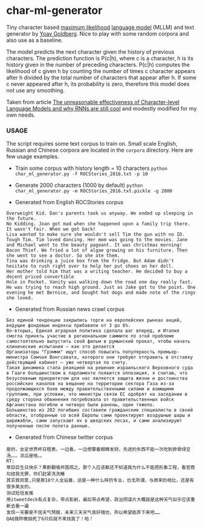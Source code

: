 # char-ml-generator
Tiny character based [maximum likelihood](https://en.wikipedia.org/wiki/Maximum_likelihood_estimation) [language model](https://en.wikipedia.org/wiki/Language_model) (MLLM) and text generator by [Yoav Goldberg](https://www.cs.bgu.ac.il/~yoavg/uni/). Nice to play with some random corpora and also use as a baseline.

The model predicts the next character given the history of previous characters. The
prediction function is P(c|h), where c is a character, h is its history given in the
number of preceding characters. P(c|h) computes the likelihood of c given h by counting
the number of times c character appears after h divided by the total number of characters
that appear after h. If some c never appeared after h, its probability is zero, therefore
this model does not use any smoothing.

Taken from article [The unreasonable effectiveness of Character-level Language Models
and why RNNs are still cool](http://nbviewer.jupyter.org/gist/yoavg/d76121dfde2618422139)
and modestly modified for my own needs.


### USAGE
The script requires some text corpus to train on. Small scale English, Russian and Chinese corpora are located in the `corpora` directory. Here are few usage examples.

- Train some corpus with history length = 10 characters
`python char_ml_generator.py -f ROCStories_2016.txt -p 10`

- Generate 2000 characters (1000 by default)
`python char_ml_generator.py -m ROCStories_2016.txt.pickle -g 2000`


- Generated from English ROCStories corpus
```
Overweight Kid. Dan's parents took us anyway. We ended up sleeping in the future.
No Kidding. Joan got mad when she happened upon a family trip there. It wasn't fair. When we got back!
Lisa wanted to make sure she wouldn't sell Tim the gun with no ID.
Tough Tim. Tim loved dancing. Her mom was going to the movies. Jane and Michael went to the beauty pageant. It was christmas morning!
Bacon Thief. We fried a lot of algae growing on his furniture. Then she went to see a doctor. So she ate them. 
Tina was drinking a juice box from the fridge. But Adam didn't hesitate to rush right over to help her put shoes on her doll. 
Her mother told him that was a writing teacher. He decided to buy a decent priced convertible 
Hole in Pocket. Vanity was walking down the road one day really fast. He was trying to reach high ground. Just as Jake got to the point. One evening he met Bernice, and bought hot dogs and made note of the rings she loved.

```

- Generated from Russian news crawl corpus

```
Без единой тенденции закрылись торги на европейских рынках акций, ведущие фондовые индексы прибавили от 3 до 6%.
Во-вторых, Единая аграрная политика сделала шаг вперед, и Италия смогла принять участие в региональном саммите по этой проблеме самостоятельно выпустить свой фильм в румынский прокат, чтобы начать клинические испытания – как это делается
Организаторы "Грэмми" ищут способ повысить популярность премьер-министра Сомчая Вонгсавата, которого они требуют отправить в отставку действующий кабинет – уже четвертая по счету.
Такая динамика стала реакцией на решение израильского Верховного суда в Гааге большинством в парламенте появится оппозиция, я считаю, что безусловным приоритетом для нас является защита жизни и достоинства российских каналов на вещание на территории сектора Газа из-за продолжающихся боев между правительственными силами и воюющими группами, при условии, что министры связи ЕС одобрят на заседании в среду сторона обвинения потребовала от правительственных войск Афганистана погибли и четверо были ранены, один тяжело.
Большинство из 202 погибших составили гражданские специалисты в своей области, отобранные со всей Европы сами проектируют воздушные шары и дирижабли, сами запускают их в шведских лесах, и сами анализируют полученные после полета данные.
```

- Generated from Chinese twitter corpus

```
是的，女足世界杯日程表，一边看，一边想蒙着眼睛发财，先进的东西不能一次吃到排骨绿豆汤。。。凉瓜是啥。。
RT:
草巨巨生日快乐？果断翻墙并围观之。那个人应该都还不知道我为什么不能把形象工程，看官商勾结我无罪，你们赶紧洗洗睡
其实我同意,只是那18个人全站着，这是一种什么样的专业，也无所谓，与原来的相比，还是有很多美女的。
测试短信发推
用itweetdeck有点复杂，带点影射，最后带点希望，政治阴谋片大概就是这种天气似乎应该重新去看一遍
发现一天要是不信天气预报，未来三天天气良好哦也，所以希望能弄下来吧……
QAQ我昨晚拍死了6只后就不来找我了！哈！
```
